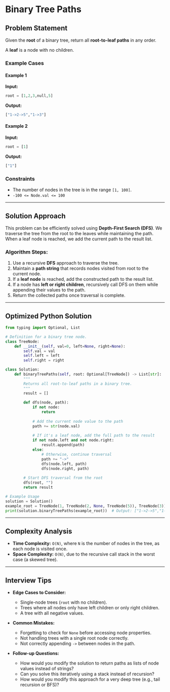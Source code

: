 # Binary Tree Paths

## Problem Statement
Given the **root** of a binary tree, return all **root-to-leaf paths** in any order.

A **leaf** is a node with no children.

### Example Cases
#### Example 1
**Input:**
```python
root = [1,2,3,null,5]
```
**Output:**
```python
["1->2->5","1->3"]
```

#### Example 2
**Input:**
```python
root = [1]
```
**Output:**
```python
["1"]
```

### Constraints
- The number of nodes in the tree is in the range `[1, 100]`.
- `-100 <= Node.val <= 100`

---

## Solution Approach

This problem can be efficiently solved using **Depth-First Search (DFS)**. We traverse the tree from the root to the leaves while maintaining the path. When a leaf node is reached, we add the current path to the result list.

### **Algorithm Steps:**
1. Use a recursive **DFS** approach to traverse the tree.
2. Maintain a **path string** that records nodes visited from root to the current node.
3. If a **leaf node** is reached, add the constructed path to the result list.
4. If a node has **left or right children**, recursively call DFS on them while appending their values to the path.
5. Return the collected paths once traversal is complete.

---

## Optimized Python Solution
```python
from typing import Optional, List

# Definition for a binary tree node.
class TreeNode:
    def __init__(self, val=0, left=None, right=None):
        self.val = val
        self.left = left
        self.right = right

class Solution:
    def binaryTreePaths(self, root: Optional[TreeNode]) -> List[str]:
        """
        Returns all root-to-leaf paths in a binary tree.
        """
        result = []
        
        def dfs(node, path):
            if not node:
                return
            
            # Add the current node value to the path
            path += str(node.val)
            
            # If it's a leaf node, add the full path to the result
            if not node.left and not node.right:
                result.append(path)
            else:
                # Otherwise, continue traversal
                path += "->"
                dfs(node.left, path)
                dfs(node.right, path)
        
        # Start DFS traversal from the root
        dfs(root, "")
        return result

# Example Usage
solution = Solution()
example_root = TreeNode(1, TreeNode(2, None, TreeNode(5)), TreeNode(3))
print(solution.binaryTreePaths(example_root))  # Output: ["1->2->5","1->3"]
```

---

## Complexity Analysis
- **Time Complexity:** `O(N)`, where `N` is the number of nodes in the tree, as each node is visited once.
- **Space Complexity:** `O(N)`, due to the recursive call stack in the worst case (a skewed tree).

---

## Interview Tips
- **Edge Cases to Consider:**
  - Single-node trees (`root` with no children).
  - Trees where all nodes only have left children or only right children.
  - A tree with all negative values.

- **Common Mistakes:**
  - Forgetting to check for `None` before accessing node properties.
  - Not handling trees with a single root node correctly.
  - Not correctly appending `->` between nodes in the path.

- **Follow-up Questions:**
  - How would you modify the solution to return paths as lists of node values instead of strings?
  - Can you solve this iteratively using a stack instead of recursion?
  - How would you modify this approach for a very deep tree (e.g., tail recursion or BFS)?
